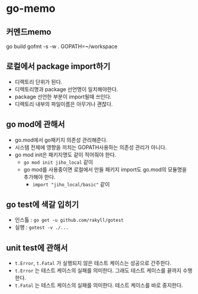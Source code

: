 # go-memo

## 커멘드memo
go build
gofmt -s -w .
GOPATH=~/workspace

## 로컬에서 package import하기
- 디렉토리 단위가 된다.
- 디렉토리명과 package 선언명이 일치해야한다.
- package 선언한 부분이 import될때 쓰인다.
- 디렉토리 내부의 파일이름은 아무거나 괜찮다.

## go mod에 관해서
- go.mod에서 go패키지 의존성 관리해준다.
- 시스템 전체에 영향을 끼치는 GOPATH사용하는 의존성 관리가 아니다.
- go mod init은 패키지명도 같이 적어줘야 한다.
  - `go mod init jiho_local` 같이
  - go mod를 사용중이면 로컬에서 만들 패키지 import도 go.mod의 모듈명을 추가해야 한다.
    - `import "jiho_local/basic"` 같이

## go test에 색갈 입히기
- 인스톨 : `go get -u github.com/rakyll/gotest`
- 실행 : `gotest -v ./...`

## unit test에 관해서
- `t.Error`, `t.Fatal` 가 실행되지 않은 테스트 케이스는 성공으로 간주한다.
- `t.Error` 는 테스트 케이스의 실패를 의미한다. 그래도 테스트 케이스를 끝까지 수행한다.
- `t.Fatal` 는 테스트 케이스의 실패를 의미한다. 테스트 케이스를 바로 중지한다.
